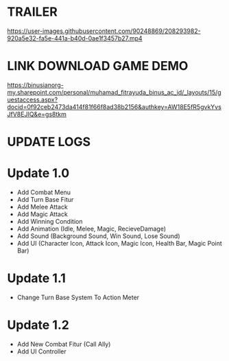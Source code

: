 # TRAILER

https://user-images.githubusercontent.com/90248869/208293982-920a5e32-fa5e-441a-b40d-0ae1f3457b27.mp4

# LINK DOWNLOAD GAME DEMO

https://binusianorg-my.sharepoint.com/personal/muhamad_fitrayuda_binus_ac_id/_layouts/15/guestaccess.aspx?docid=0f92ceb2473da414f81f66f8ad38b2156&authkey=AW18E5fR5gvkYvsJfV8EJIQ&e=gs8tkm

# UPDATE LOGS

# Update 1.0

-   Add Combat Menu
-   Add Turn Base Fitur
-   Add Melee Attack
-   Add Magic Attack
-   Add Winning Condition
-   Add Animation (Idle, Melee, Magic, RecieveDamage)
-   Add Sound (Background Sound, Win Sound, Lose Sound)
-   Add UI (Character Icon, Attack Icon, Magic Icon, Health Bar, Magic Point Bar)

# Update 1.1

-   Change Turn Base System To Action Meter

# Update 1.2

-   Add New Combat Fitur (Call Ally)
-   Add UI Controller
